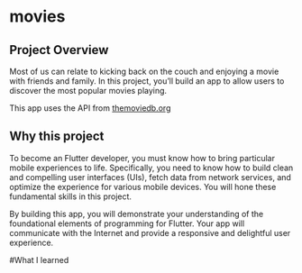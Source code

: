 # movies
## Project Overview

Most of us can relate to kicking back on the couch and enjoying a movie with friends and family. In this project, you’ll build an app to allow users to discover the most popular movies playing.

This app uses the API from [themoviedb.org](https://www.themoviedb.org/)

## Why this project 

To become an Flutter developer, you must know how to bring particular mobile experiences to life. Specifically, you need to know how to build clean and compelling user interfaces (UIs), fetch data from network services, and optimize the experience for various mobile devices. You will hone these fundamental skills in this project.

By building this app, you will demonstrate your understanding of the foundational elements of programming for Flutter. Your app will communicate with the Internet and provide a responsive and delightful user experience.

#What I learned
